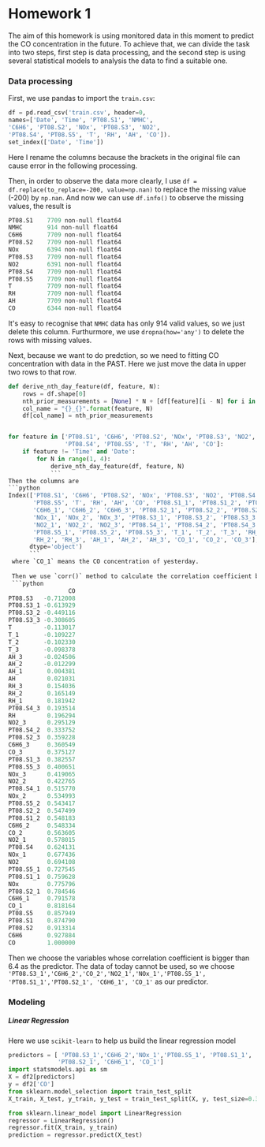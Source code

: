 # Homework 1
The aim of this homework is using monitored data in this moment to predict the CO concentration in the future.
To achieve that, we can divide the task into two steps, first step is data processing, and the second step is using several statistical models to analysis the data to find a suitable one.
### Data processing
First, we use pandas to import the `train.csv`:
```python
df = pd.read_csv('train.csv', header=0,
names=['Date', 'Time', 'PT08.S1', 'NMHC', 
'C6H6', 'PT08.S2', 'NOx', 'PT08.S3', 'NO2',
'PT08.S4', 'PT08.S5', 'T', 'RH', 'AH', 'CO']).
set_index(['Date', 'Time'])
```
Here I rename the columns because the brackets in the original file can cause error in the following processing. 

Then, in order to observe the data more clearly, I use `df = df.replace(to_replace=-200, value=np.nan)` to replace the missing value (-200) by `np.nan`. And now we can use `df.info()` to observe the missing values, the result is
```python
PT08.S1    7709 non-null float64
NMHC       914 non-null float64
C6H6       7709 non-null float64
PT08.S2    7709 non-null float64
NOx        6394 non-null float64
PT08.S3    7709 non-null float64
NO2        6391 non-null float64
PT08.S4    7709 non-null float64
PT08.S5    7709 non-null float64
T          7709 non-null float64
RH         7709 non-null float64
AH         7709 non-null float64
CO         6344 non-null float64
```
It's easy to recognise that `NMHC` data has only 914 valid values, so we just delete this column. Furthurmore, we use `dropna(how='any')`  to delete the rows with missing values.

Next, because we want to do predction, so we need to fitting CO concentration with data in the PAST. Here we just move the data in upper two rows to that row.
```python
def derive_nth_day_feature(df, feature, N):
    rows = df.shape[0]
    nth_prior_measurements = [None] * N + [df[feature][i - N] for i in range(N, rows)]
    col_name = "{}_{}".format(feature, N)
    df[col_name] = nth_prior_measurements


for feature in ['PT08.S1', 'C6H6', 'PT08.S2', 'NOx', 'PT08.S3', 'NO2',
                'PT08.S4', 'PT08.S5', 'T', 'RH', 'AH', 'CO']:
    if feature != 'Time' and 'Date':
        for N in range(1, 4):
            derive_nth_day_feature(df, feature, N)
            ```
Then the columns are
```python
Index(['PT08.S1', 'C6H6', 'PT08.S2', 'NOx', 'PT08.S3', 'NO2', 'PT08.S4',
       'PT08.S5', 'T', 'RH', 'AH', 'CO', 'PT08.S1_1', 'PT08.S1_2', 'PT08.S1_3',
       'C6H6_1', 'C6H6_2', 'C6H6_3', 'PT08.S2_1', 'PT08.S2_2', 'PT08.S2_3',
       'NOx_1', 'NOx_2', 'NOx_3', 'PT08.S3_1', 'PT08.S3_2', 'PT08.S3_3',
       'NO2_1', 'NO2_2', 'NO2_3', 'PT08.S4_1', 'PT08.S4_2', 'PT08.S4_3',
       'PT08.S5_1', 'PT08.S5_2', 'PT08.S5_3', 'T_1', 'T_2', 'T_3', 'RH_1',
       'RH_2', 'RH_3', 'AH_1', 'AH_2', 'AH_3', 'CO_1', 'CO_2', 'CO_3'],
      dtype='object')
      ```
 where `CO_1` means the CO concentration of yesterday.
 
 Then we use `corr()` method to calculate the correlation coefficient between these features and CO concentration. The result is
 ```python
                 CO
PT08.S3   -0.712008
PT08.S3_1 -0.613929
PT08.S3_2 -0.449116
PT08.S3_3 -0.308605
T         -0.113017
T_1       -0.109227
T_2       -0.102330
T_3       -0.098378
AH_3      -0.024506
AH_2      -0.012299
AH_1       0.004381
AH         0.021031
RH_3       0.154036
RH_2       0.165149
RH_1       0.181942
PT08.S4_3  0.193514
RH         0.196294
NO2_3      0.295129
PT08.S4_2  0.333752
PT08.S2_3  0.359228
C6H6_3     0.360549
CO_3       0.375127
PT08.S1_3  0.382557
PT08.S5_3  0.400651
NOx_3      0.419065
NO2_2      0.422765
PT08.S4_1  0.515770
NOx_2      0.534993
PT08.S5_2  0.543417
PT08.S2_2  0.547499
PT08.S1_2  0.548183
C6H6_2     0.548334
CO_2       0.563605
NO2_1      0.578015
PT08.S4    0.624131
NOx_1      0.677436
NO2        0.694108
PT08.S5_1  0.727545
PT08.S1_1  0.759628
NOx        0.775796
PT08.S2_1  0.784546
C6H6_1     0.791578
CO_1       0.818164
PT08.S5    0.857949
PT08.S1    0.874790
PT08.S2    0.913314
C6H6       0.927884
CO         1.000000
```
Then we choose the variables whose correlation coefficient is bigger than 6.4 as the predictor. The data of today cannot be used, so we choose `'PT08.S3_1','C6H6_2','CO_2','NO2_1','NOx_1','PT08.S5_1', 'PT08.S1_1','PT08.S2_1', 'C6H6_1', 'CO_1'` as our predictor.
### Modeling
##### Linear Regression
Here we use `scikit-learn` to help us build the linear regression model
```python
predictors = [ 'PT08.S3_1','C6H6_2','NOx_1','PT08.S5_1', 'PT08.S1_1',
              'PT08.S2_1', 'C6H6_1', 'CO_1']
import statsmodels.api as sm
X = df2[predictors]
y = df2['CO']
from sklearn.model_selection import train_test_split
X_train, X_test, y_train, y_test = train_test_split(X, y, test_size=0.3, random_state=1)

from sklearn.linear_model import LinearRegression
regressor = LinearRegression()
regressor.fit(X_train, y_train)
prediction = regressor.predict(X_test)
```

